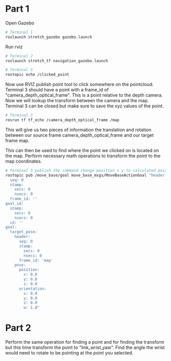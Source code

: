# Part 1
Open Gazebo
```bash
# Terminal 1
roslaunch stretch_gazebo gazebo.launch
```
Run rviz
```bash
# Terminal 2
roslaunch stretch_tf navigation_gazebo.launch
```
```bash
# Terminal 3
rostopic echo /clicked_point
```
Now use RVIZ publish point tool to click somewhere on the pointcloud. Terminal 3 should have a point with a frame_id of "camera_depth_optical_frame". This is a point relative to the depth camera. Now we will lookup the transform between the camera and the map. Terminal 3 can be closed but make sure to save the xyz values of the point.
```bash
# Terminal 3
rosrun tf tf_echo /camera_depth_optical_frame /map
```
This will give us two pieces of information the translation and rotation between our source frame camera_depth_optical_frame and our target frame map.

This can then be used to find where the point we clicked on is located on the map.
Perform necessary math operations to transform the point to the map coordinates.
```bash
# Terminal 3 publish the command change position x y to calculated points x and y. z will be discarded because the robot only travels in xy plane
rostopic pub /move_base/goal move_base_msgs/MoveBaseActionGoal "header:
  seq: 0
  stamp:
    secs: 0
    nsecs: 0
  frame_id: ''
goal_id:
  stamp:
    secs: 0
    nsecs: 0
  id: ''
goal:
  target_pose:
    header:
      seq: 0
      stamp:
        secs: 0
        nsecs: 0
      frame_id: 'map'
    pose:
      position:
        x: 0.0
        y: 0.0
        z: 0.0
      orientation:
        x: 0.0
        y: 0.0
        z: 0.0
        w: 1.0"
```
# Part 2
Perform the same operation for finding a point and for finding the transform but this time transform the point to "link_wrist_yaw". Find the angle the wrist would need to rotate to be pointing at the point you selected.